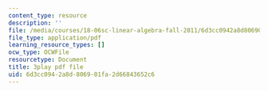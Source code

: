 ```yaml
---
content_type: resource
description: ''
file: /media/courses/18-06sc-linear-algebra-fall-2011/6d3cc0942a8d806901fa2d66843652c6_TX_vooSnhm8.pdf
file_type: application/pdf
learning_resource_types: []
ocw_type: OCWFile
resourcetype: Document
title: 3play pdf file
uid: 6d3cc094-2a8d-8069-01fa-2d66843652c6
---
```

